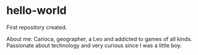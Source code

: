 # hello-world
First repository created.

About me: Carioca, geographer, a Leo and addicted to games of all kinds. Passionate about technology and very curious since I was a little boy.
